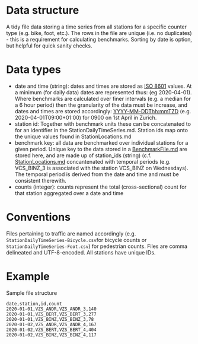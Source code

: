 # Data structure
A tidy file data storing a time series from all stations for a specific counter type (e.g. bike, foot, etc.). The rows in the file are unique (i.e. no duplicates) - this is a requirement for calculating benchmarks. Sorting by date is option, but helpful for quick sanity checks.

# Data types
- date and time (string): dates and times are stored as [ISO 8601](https://www.w3.org/TR/NOTE-datetime) values. At a minimum (for daily data) dates are represented thus: <YYYY-MM-DD> (eg 2020-04-01). Where benchmarks are calculated over finer intervals (e.g. a median for a 6 hour period) then the granularity of the data must be increase, and dates and times are stored accordingly: <YYYY-MM-DDThh:mmTZD> (e.g. 2020-04-01T09:00+01:00) for 0900 on 1st April in Zurich.
- station id: Together with benchmark units these can be concatenated to for an identifier in the StationDailyTimeSeries.md. Station ids map onto the unique values found in StationLocations.md
- benchmark key: all data are benchmarked over individual stations for a given period. Unique key to the data stored in a [BenchmarkFile.md](BenchmarkFile.md) are stored here, and are made up of station_ids (string) (c.f. [StationLocations.md](StationLocations.md) concantenated with temporal periods (e.g. VCS_BINZ_3 is associated with the station VCS_BINZ on Wednesdays). The temporal period is derived from the date and time and must be consistent therewith. 
- counts (integer): counts represent the total (cross-sectional) count for that station
aggregated over a date and time

# Conventions
Files pertaining to traffic are named accordingly (e.g. `StationDailyTimeSeries-Bicycle.csv`for bicycle counts or `StationDailyTimeSeries-Foot.csv`) for pedestrian counts. Files are comma delineated and UTF-8-encoded. All stations have unique IDs. 

# Example
Sample file structure
```
date,station,id,count
2020-01-01,VZS_ANDR,VZS_ANDR_3,140
2020-01-01,VZS_BERT,VZS_BERT_3,277
2020-01-01,VZS_BINZ,VZS_BINZ_3,78
2020-01-02,VZS_ANDR,VZS_ANDR_4,167
2020-01-02,VZS_BERT,VZS_BERT_4,404
2020-01-02,VZS_BINZ,VZS_BINZ_4,117
